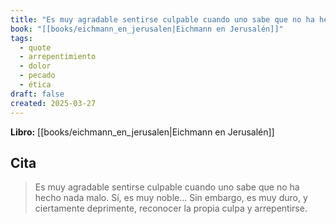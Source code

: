 ```yaml
---
title: "Es muy agradable sentirse culpable cuando uno sabe que no ha hecho nada malo. Sí..."
book: "[[books/eichmann_en_jerusalen|Eichmann en Jerusalén]]"
tags:
  - quote
  - arrepentimiento
  - dolor
  - pecado
  - ética
draft: false
created: 2025-03-27
---
```


**Libro:** [[books/eichmann_en_jerusalen|Eichmann en Jerusalén]]

## Cita
> Es muy agradable sentirse culpable cuando uno sabe que no ha hecho nada malo. Sí, es muy noble… Sin embargo, es muy duro, y ciertamente deprimente, reconocer la propia culpa y arrepentirse.
